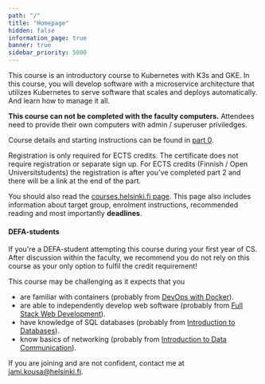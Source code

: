 ```yaml
---
path: "/"
title: "Homepage"
hidden: false
information_page: true
banner: true
sidebar_priority: 5000
---
```


This course is an introductory course to Kubernetes with K3s and GKE. In this course, you will develop software with a microservice architecture that utilizes Kubernetes to serve software that scales and deploys automatically. And learn how to manage it all.

**This course can not be completed with the faculty computers.** Attendees need to provide their own computers
with admin / superuser priviledges.

Course details and starting instructions can be found in [part 0](/part-0).

Registration is only required for ECTS credits. The certificate does not require registration or separate sign up. For ECTS credits (Finnish / Open Universitstudents) the registration is after you've completed part 2 and there will be a link at the end of the part.

You should also read the [courses.helsinki.fi page](https://courses.helsinki.fi/en/aytkt21027en/135660523). This page also includes information about target group, enrolment instructions, recommended reading and most importantly **deadlines**.

#### DEFA-students ####

If you're a DEFA-student attempting this course during your first year of CS. After discussion within the faculty, we recommend you do not rely on this course as your only option to fulfil the credit requirement!

This course may be challenging as it expects that you

- are familiar with containers (probably from <a href="https://courses.helsinki.fi/fi/aytkt21025en">DevOps with Docker</a>).
- are able to independently develop web software (probably from <a href="https://courses.helsinki.fi/en/aytkt21009">Full Stack Web Development</a>).
- have knowledge of SQL databases (probably from <a href="https://courses.helsinki.fi/en/aytkt10004">Introduction to Databases</a>).
- know basics of networking (probably from <a href="https://courses.helsinki.fi/en/aytkt200041">Introduction to Data Communication</a>).

If you are joining and are not confident, contact me at jami.kousa@helsinki.fi.
